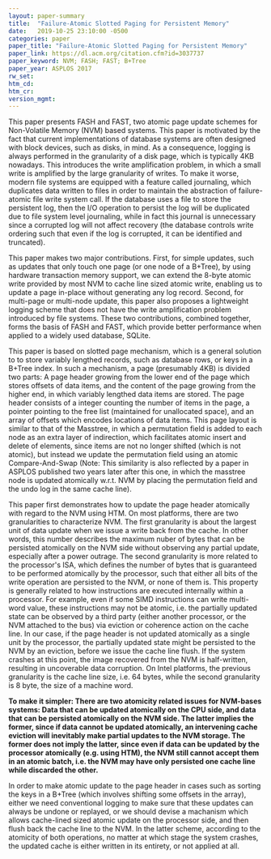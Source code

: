 ```yaml
---
layout: paper-summary
title:  "Failure-Atomic Slotted Paging for Persistent Memory"
date:   2019-10-25 23:10:00 -0500
categories: paper
paper_title: "Failure-Atomic Slotted Paging for Persistent Memory"
paper_link: https://dl.acm.org/citation.cfm?id=3037737
paper_keyword: NVM; FASH; FAST; B+Tree
paper_year: ASPLOS 2017
rw_set: 
htm_cd: 
htm_cr: 
version_mgmt: 
---
```


This paper presents FASH and FAST, two atomic page update schemes for Non-Volatile Memory (NVM) based systems. This paper 
is motivated by the fact that current implementations of database systems are often designed with block devices, such
as disks, in mind. As a consequence, logging is always performed in the granularity of a disk page, which is typically
4KB nowadays. This introduces the write amplification problem, in which a small write is amplified by the large granularity
of writes. To make it worse, modern file systems are equipped with a feature called journaling, which duplicates data 
written to files in order to maintain the abstraction of failure-atomic file write system call. If the database uses a file to
store the persistent log, then the I/O operation to persist the log will be duplicated due to file system level journaling,
while in fact this journal is unnecessary since a corrupted log will not affect recovery (the database controls write ordering
such that even if the log is corrupted, it can be identified and truncated).

This paper makes two major contributions. First, for simple updates, such as updates that only touch one page (or one node
of a B+Tree), by using hardware transaction memory support, we can extend the 8-byte atomic write provided by most NVM
to cache line sized atomic write, enabling us to update a page in-place without generating any log record. Second, for 
multi-page or multi-node update, this paper also proposes a lightweight logging scheme that does not have the write
amplification problem introduced by file systems. These two contributions, combined together, forms the basis of FASH 
and FAST, which provide better performance when applied to a widely used database, SQLite.

This paper is based on slotted page mechanism, which is a general solution to to store variably lengthed records, such as 
database rows, or keys in a B+Tree index. In such a mechanism, a page (presumably 4KB) is divided two parts: A page header
growing from the lower end of the page which stores offsets of data items, and the content of the page growing from the 
higher end, in which variably lengthed data items are stored. The page header consists of a integer counting the number
of items in the page, a pointer pointing to the free list (maintained for unallocated space), and an array of offsets 
which encodes locations of data items. This page layout is similar to that of the Masstree, in which a permutation field
is added to each node as an extra layer of indirection, which facilitates atomic insert and delete of elements, since 
items are not no longer shifted (which is not atomic), but instead we update the permutation field using an atomic 
Compare-And-Swap (Note: This similarity is also reflected by a paper in ASPLOS published two years later after this one,
in which the masstree node is updated atomically w.r.t. NVM by placing the permutation field and the undo log in the 
same cache line). 

This paper first demonstrates how to update the page header atomically with regard to the NVM using HTM. On most platforms,
there are two granularities to characterize NVM. The first granularity is about the largest unit of data update when we
issue a write back from the cache. In other words, this number describes the maximum nuber of bytes that can be persisted 
atomically on the NVM side without observing any partial update, especially after a power outrage. The second granularity 
is more related to the processor's ISA, which defines the number of bytes that is guaranteed to be performed atomically 
by the processor, such that either all bits of the write operation are persisted to the NVM, or none of them is. This 
property is generally related to how instructions are executed internally within a processor. For example, even if some 
SIMD instructions can write multi-word value, these instructions may not be atomic, i.e. the partially updated state can 
be observed by a third party (either another processor, or the NVM attached to the bus) via eviction or coherence action 
on the cache line. In our case, if the page header is not updated atomically as a single unit by the processor, the 
partially updated state might be persisted to the NVM by an eviction, before we issue the cache line flush. If the system
crashes at this point, the image recovered from the NVM is half-written, resulting in uncoverable data corruption. 
On Intel platforms, the previous granularity is the cache line size, i.e. 64 bytes, while the second granularity is 
8 byte, the size of a machine word.

**To make it simpler: There are two atomicity related issues for NVM-bases systems: Data that can be updated atomically
on the CPU side, and data that can be persisted atomically on the NVM side. The latter implies the 
former, since if data cannot be updated atomically, an intervening cache eviction will inevitably make partial updates
to the NVM storage. The former does not imply the latter, since even if data can be updated by the processor atomically
(e.g. using HTM), the NVM still cannot accept them in an atomic batch, i.e. the NVM may have only persisted one cache line
while discarded the other.**

In order to make atomic update to the page header in cases such as sorting the keys in a B+Tree (which involves shifting
some offsets in the array), either we need conventional logging to make sure that these updates can always be undone
or replayed, or we should devise a machanism which allows cache-lined sized atomic update on the processor side, and 
then flush back the cache line to the NVM. In the latter scheme, according to the atomicity of both operations, no matter 
at which stage the system crashes, the updated cache is either written in its entirety, or not applied at all.